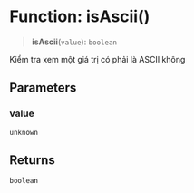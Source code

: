 # Function: isAscii()

> **isAscii**(`value`): `boolean`

Kiểm tra xem một giá trị có phải là ASCII không

## Parameters

### value

`unknown`

## Returns

`boolean`
